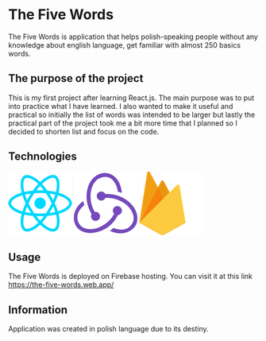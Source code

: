 # The Five Words

The Five Words is application that helps polish-speaking people without any knowledge about english language, get familiar with almost 250 basics words.

## The purpose of the project

This is my first project after learning React.js. The main purpose was to put into practice what I have learned. I also wanted to make it useful and practical so initially the list of words was intended to be larger but lastly the practical part of the project took me a bit more time that I planned so I decided to shorten list and focus on the code.

## Technologies

![React](./src/assets/icons/react.png)
![Redux Toolkit](./src/assets/icons/redux.png)
![Firebase](./src/assets/icons/firebase.png)

## Usage

The Five Words is deployed on Firebase hosting.
You can visit it at this link https://the-five-words.web.app/

## Information

Application was created in polish language due to its destiny.

